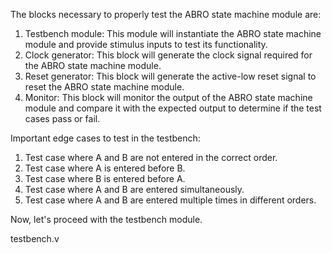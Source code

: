 The blocks necessary to properly test the ABRO state machine module are:
1. Testbench module: This module will instantiate the ABRO state machine module and provide stimulus inputs to test its functionality.
2. Clock generator: This block will generate the clock signal required for the ABRO state machine module.
3. Reset generator: This block will generate the active-low reset signal to reset the ABRO state machine module.
4. Monitor: This block will monitor the output of the ABRO state machine module and compare it with the expected output to determine if the test cases pass or fail.

Important edge cases to test in the testbench:
1. Test case where A and B are not entered in the correct order.
2. Test case where A is entered before B.
3. Test case where B is entered before A.
4. Test case where A and B are entered simultaneously.
5. Test case where A and B are entered multiple times in different orders.

Now, let's proceed with the testbench module.

testbench.v

